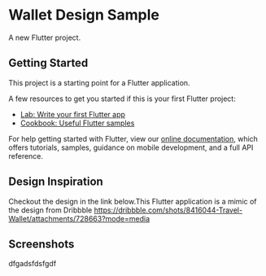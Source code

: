 # Wallet Design Sample

A new Flutter project.

## Getting Started

This project is a starting point for a Flutter application.

A few resources to get you started if this is your first Flutter project:

- [Lab: Write your first Flutter app](https://flutter.dev/docs/get-started/codelab)
- [Cookbook: Useful Flutter samples](https://flutter.dev/docs/cookbook)

For help getting started with Flutter, view our
[online documentation](https://flutter.dev/docs), which offers tutorials,
samples, guidance on mobile development, and a full API reference.

## Design Inspiration

  Checkout the design in the link below.This Flutter application is a mimic of the design from Dribbble
  https://dribbble.com/shots/8416044-Travel-Wallet/attachments/728663?mode=media
  
  
## Screenshots

  dfgadsfdsfgdf


